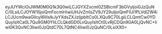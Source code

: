 eyJUYWciOiJWM0M0Q1k3Q0wiLCJGYXZvcml0ZSBicmF3bGVyIjoi0JzQuNC/0LsiLCJOYW1lIjoiQmFocmlrIiwiUHJvZmlsZV9JY29uIjoiQmFIUi1PLVdlZW4iLCJUcm9waGllcyI6IiIsIkJyYXdsZXJzIjpbItCo0LXQu9C70LgiLCLQmtCw0YDQuyIsItCa0L7Qu9GM0YIiLCLQkdGD0LvQuyIsItCt0LvRjCDQn9GA0LjQvNC+Iiwi0K3QvNC3Iiwi0JzQtdC70L7QtNC4Iiwi0JzQuNC/0LsiXX0=